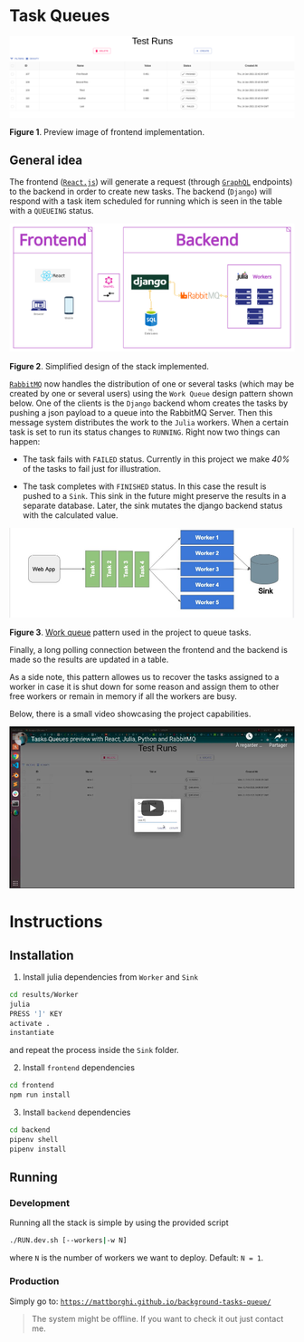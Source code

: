 # Task Queues

![imag](./assets/preview.png)

**Figure 1**. Preview image of frontend implementation.

## General idea

The frontend ([`React.js`](reactjs.org)) will generate a request (through [`GraphQL`](https://graphql.org/) endpoints) to the backend in order to create new tasks. The backend (`Django`) will respond with a task item scheduled for running which is seen in the table with a `QUEUEING` status. 

[![imag](./assets/stack.png)](creately.com)

**Figure 2**. Simplified design of the stack implemented.

[`RabbitMQ`](https://www.rabbitmq.com/) now handles the distribution of one or several tasks (which may be created by one or several users) using the `Work Queue` design pattern shown below. One of the clients is the `Django` backend whom creates the tasks by pushing a json payload to a queue into the RabbitMQ Server. Then this message system distributes the work to the `Julia` workers. When a certain task is set to run its status changes to `RUNNING`. Right now two things can happen:

- The task fails with `FAILED` status. Currently in this project we make *40%* of the tasks to fail just for illustration.

- The task completes with `FINISHED` status. In this case the result is pushed to a `Sink`. This sink in the future might preserve the results in a separate database. Later, the sink mutates the django backend status with the calculated value.

![rabbit](./assets/rabbit.jpg)

**Figure 3**. [Work queue](https://www.rabbitmq.com/tutorials/tutorial-two-python.html) pattern used in the project to queue tasks.

Finally, a long polling connection between the frontend and the backend is made so the results are updated in a table.

As a side note, this pattern allowes us to recover the tasks assigned to a worker in case it is shut down for some reason and assign them to other free workers or remain in memory if all the workers are busy.

Below, there is a small video showcasing the project capabilities.

[![Video Preview](./assets/preview_video.png)](https://youtu.be/8aVgLDDIEdg)

# Instructions 

## Installation

1. Install julia dependencies from `Worker` and `Sink`

```sh
cd results/Worker
julia
PRESS ']' KEY
activate .
instantiate
```

and repeat the process inside the `Sink` folder.

2. Install `frontend` dependencies

```sh
cd frontend
npm run install
```

3. Install `backend` dependencies

```sh
cd backend
pipenv shell
pipenv install
````

## Running 

### Development

Running all the stack is simple by using the provided script

```sh
./RUN.dev.sh [--workers|-w N]
```

where `N` is the number of workers we want to deploy. Default: `N = 1`.

### Production

Simply go to:
[```https://mattborghi.github.io/background-tasks-queue/```](https://mattborghi.github.io/background-tasks-queue/)

> The system might be offline. If you want to check it out just contact me.